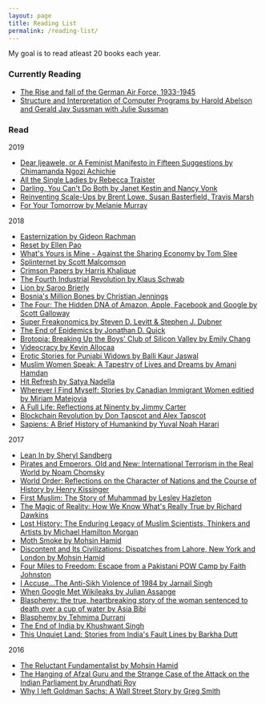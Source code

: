 ```yaml
---
layout: page
title: Reading List
permalink: /reading-list/
---
```


My goal is to read atleast 20 books each year.

### Currently Reading
* [The Rise and fall of the German Air Force, 1933-1945](https://www.amazon.com/Rise-fall-German-Force-1933-1945/dp/0312683693)
* [Structure and Interpretation of Computer Programs by Harold Abelson and Gerald Jay Sussman with Julie Sussman](https://mitpress.mit.edu/sicp/)

### Read

2019
* [Dear Ijeawele, or A Feminist Manifesto in Fifteen Suggestions by Chimamanda Ngozi Achichie](https://www.penguinrandomhouse.com/books/557086/dear-ijeawele-or-a-feminist-manifesto-in-fifteen-suggestions-by-chimamanda-ngozi-adichie/9780525434801/)
* [All the Single Ladies by Rebecca Traister](https://www.goodreads.com/book/show/25814394-all-the-single-ladies)
* [Darling, You Can't Do Both by Janet Kestin and Nancy Vonk](https://www.harpercollins.ca/9781554685813/darling-you-cant-do-both/)
* [Reinventing Scale-Ups by Brent Lowe, Susan Basterfield, Travis Marsh](https://reinventingscaleups.com/)
* [For Your Tomorrow by Melanie Murray](http://www.melaniemurray.ca/for-your-tomorrow.html)

2018
* [Easternization by Gideon Rachman](https://www.otherpress.com/books/easternization/)
* [Reset by Ellen Pao](https://www.penguinrandomhouse.com/books/551446/reset-by-ellen-pao/9780399591013/)
* [What's Yours is Mine - Against the Sharing Economy by Tom Slee](https://www.orbooks.com/catalog/whats-mine-tom-slee-2nd-ed/)
* [Splinternet by Scott Malcomson](https://www.orbooks.com/catalog/splinternet-by-scott-malcomson/)
* [Crimson Papers by Harris Khalique](https://global.oup.com/academic/product/crimson-papers-9780199407323?cc=ca&lang=en&)
* [The Fourth Industrial Revolution by Klaus Schwab](https://www.weforum.org/about/the-fourth-industrial-revolution-by-klaus-schwab)
* [Lion by Saroo Brierly](https://www.penguin.com.au/books/lion-a-long-way-home-9780143572305)
* [Bosnia's Million Bones by Christian Jennings](https://www.goodreads.com/book/show/17378053-bosnia-s-million-bones)
* [The Four: The Hidden DNA of Amazon, Apple, Facebook and Google by Scott Galloway](http://www.thefourbook.com/)
* [Super Freakonomics by Steven D. Levitt & Stephen J. Dubner](http://freakonomics.com/books/)
* [The End of Epidemics by Jonathan D. Quick](http://www.endofepidemics.com/author/)
* [Brotopia: Breaking Up the Boys' Club of Silicon Valley by Emily Chang](https://www.penguinrandomhouse.com/books/547571/brotopia-by-emily-chang/9780735213531/)
* [Videocracy by Kevin Allocaa](https://www.goodreads.com/book/show/34921568-videocracy)
* [Erotic Stories for Punjabi Widows by Balli Kaur Jaswal](https://www.harpercollins.com/9780062645128/erotic-stories-for-punjabi-widows/)
* [Muslim Women Speak: A Tapestry of Lives and Dreams by Amani Hamdan](https://www.canadianscholars.ca/awards/muslim-women-speak-a-tapestry-of-lives-and-dreams-winner-of-the-2011-outstanding-scholarship-prize)
* [Hit Refresh by Satya Nadella](https://news.microsoft.com/hitrefresh/)
* [Wherever I Find Myself: Stories by Canadian Immigrant Women editied by Miriam Matejovia](http://caitlin-press.com/our-books/wherever-i-find-myself/)  
* [A Full Life: Reflections at Ninenty by Jimmy Carter](http://www.simonandschuster.ca/books/A-Full-Life/Jimmy-Carter/9781501115646)  
* [Blockchain Revolution by Don Tapscot and Alex Tapscot](http://dontapscott.com/books/blockchain-revolution/)  
* [Sapiens: A Brief History of Humankind by Yuval Noah Harari](http://www.ynharari.com/book/sapiens/) 

2017
* [Lean In by Sheryl Sandberg](https://leanin.org/book/)  
* [Pirates and Emperors, Old and New: International Terrorism in the Real World by Noam Chomsky](https://chomsky.info/books/)  
* [World Order: Reflections on the Character of Nations and the Course of History by Henry Kissinger](http://www.henryakissinger.com/books.html)  
* [First Muslim: The Story of Muhammad by Lesley Hazleton](http://thefirstmuslim.com/)  
* [The Magic of Reality: How We Know What's Really True by Richard Dawkins](https://www.richarddawkins.net/2013/02/the-magic-of-reality-hardcover/)  
* [Lost History: The Enduring Legacy of Muslim Scientists, Thinkers and Artists by Michael Hamilton Morgan](http://losthistoryonline.com/book.html)  
* [Moth Smoke by Mohsin Hamid](http://www.mohsinhamid.com/books.html)  
* [Discontent and Its Civilizations: Dispatches from Lahore, New York and London by Mohsin Hamid](http://www.mohsinhamid.com/books.html)  
* [Four Miles to Freedom: Escape from a Pakistani POW Camp by Faith Johnston](https://www.goodreads.com/book/show/19501549-four-miles-to-freedom)  
* [I Accuse...The Anti-Sikh Violence of 1984 by Jarnail Singh](https://www.goodreads.com/book/show/8587161-i-accuse-)  
* [When Google Met Wikileaks by Julian Assange](http://www.orbooks.com/catalog/when-google-met-wikileaks/)  
* [Blasphemy: the true, heartbreaking story of the woman sentenced to death over a cup of water by Asia Bibi](https://books.google.ca/books/about/Blasphemy.html?id=bXAsLgEACAAJ&redir_esc=y)  
* [Blasphemy by Tehmima Durrani](http://www.tehminadurrani.com/art_books.html)  
* [The End of India by Khushwant Singh](https://www.goodreads.com/book/show/2221909.The_End_of_India)  
* [This Unquiet Land: Stories from India's Fault Lines by Barkha Dutt](https://www.goodreads.com/book/show/27844365-this-unquiet-land)  

2016
* [The Reluctant Fundamentalist by Mohsin Hamid](http://www.mohsinhamid.com/books.html)  
* [The Hanging of Afzal Guru and the Strange Case of the Attack on the Indian Parliament by Arundhati Roy](https://www.goodreads.com/book/show/17786641-the-hanging-of-afzal-guru-and-the-strange-case-of-the-attack-on-the-indi)  
* [Why I left Goldman Sachs: A Wall Street Story by Greg Smith](https://www.goodreads.com/book/show/16059838-why-i-left-goldman-sachs)  
